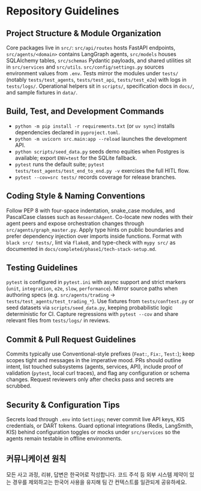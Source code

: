 # Repository Guidelines

## Project Structure & Module Organization
Core packages live in `src/`: `src/api/routes` hosts FastAPI endpoints, `src/agents/<domain>` contains LangGraph agents, `src/models` houses SQLAlchemy tables, `src/schemas` Pydantic payloads, and shared utilities sit in `src/services` and `src/utils`. `src/config/settings.py` sources environment values from `.env`. Tests mirror the modules under `tests/` (notably `tests/test_agents`, `tests/test_api`, `tests/test_e2e`) with logs in `tests/logs/`. Operational helpers sit in `scripts/`, specification docs in `docs/`, and sample fixtures in `data/`.

## Build, Test, and Development Commands
- `python -m pip install -r requirements.txt` (or `uv sync`) installs dependencies declared in `pyproject.toml`.
- `python -m uvicorn src.main:app --reload` launches the development API.
- `python scripts/seed_data.py` seeds demo equities when Postgres is available; export `ENV=test` for the SQLite fallback.
- `pytest` runs the default suite; `pytest tests/test_agents/test_end_to_end.py -v` exercises the full HITL flow.
- `pytest --cov=src tests/` records coverage for release branches.

## Coding Style & Naming Conventions
Follow PEP 8 with four-space indentation, snake_case modules, and PascalCase classes such as `ResearchAgent`. Co-locate new nodes with their agent peers and expose orchestration changes through `src/agents/graph_master.py`. Apply type hints on public boundaries and prefer dependency injection over imports inside functions. Format with `black src/ tests/`, lint via `flake8`, and type-check with `mypy src/` as documented in `docs/completed/phase1/tech-stack-setup.md`.

## Testing Guidelines
`pytest` is configured in `pytest.ini` with async support and strict markers (`unit`, `integration`, `e2e`, `slow`, `performance`). Mirror source paths when authoring specs (e.g. `src/agents/trading` → `tests/test_agents/test_trading_*`). Use fixtures from `tests/conftest.py` or seed datasets via `scripts/seed_data.py`, keeping probabilistic logic deterministic for CI. Capture regressions with `pytest --cov` and share relevant files from `tests/logs/` in reviews.

## Commit & Pull Request Guidelines
Commits typically use Conventional-style prefixes (`Feat:`, `Fix:`, `Test:`); keep scopes tight and messages in the imperative mood. PRs should outline intent, list touched subsystems (agents, services, API), include proof of validation (`pytest`, local curl traces), and flag any configuration or schema changes. Request reviewers only after checks pass and secrets are scrubbed.

## Security & Configuration Tips
Secrets load through `.env` into `Settings`; never commit live API keys, KIS credentials, or DART tokens. Guard optional integrations (Redis, LangSmith, KIS) behind configuration toggles or mocks under `src/services` so the agents remain testable in offline environments.

## 커뮤니케이션 원칙
모든 사고 과정, 리뷰, 답변은 한국어로 작성합니다. 코드 주석 등 외부 시스템 제약이 있는 경우를 제외하고는 한국어 사용을 유지해 팀 간 컨텍스트를 일관되게 공유하세요.

